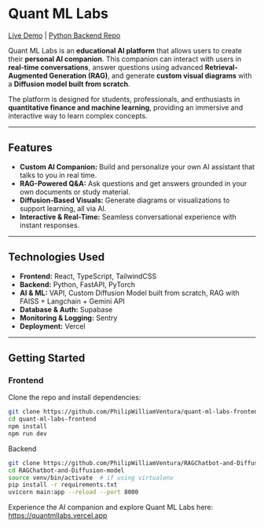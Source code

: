 # Quant ML Labs

[Live Demo](https://quantmllabs.vercel.app) | [Python Backend Repo](https://github.com/PhilipWilliamVentura/RAGChatbot-and-Diffusion-model)

Quant ML Labs is an **educational AI platform** that allows users to create their **personal AI companion**. This companion can interact with users in **real-time conversations**, answer questions using advanced **Retrieval-Augmented Generation (RAG)**, and generate **custom visual diagrams** with a **Diffusion model built from scratch**.

The platform is designed for students, professionals, and enthusiasts in **quantitative finance and machine learning**, providing an immersive and interactive way to learn complex concepts.

---

## Features

- **Custom AI Companion:** Build and personalize your own AI assistant that talks to you in real time.
- **RAG-Powered Q&A:** Ask questions and get answers grounded in your own documents or study material.
- **Diffusion-Based Visuals:** Generate diagrams or visualizations to support learning, all via AI.
- **Interactive & Real-Time:** Seamless conversational experience with instant responses.

---

## Technologies Used

- **Frontend:** React, TypeScript, TailwindCSS
- **Backend:** Python, FastAPI, PyTorch
- **AI & ML:** VAPI, Custom Diffusion Model built from scratch, RAG with FAISS + Langchain + Gemini API
- **Database & Auth:** Supabase
- **Monitoring & Logging:** Sentry
- **Deployment:** Vercel

---

## Getting Started

### Frontend

Clone the repo and install dependencies:

```bash
git clone https://github.com/PhilipWilliamVentura/quant-ml-labs-frontend.git
cd quant-ml-labs-frontend
npm install
npm run dev
```

Backend

```bash
git clone https://github.com/PhilipWilliamVentura/RAGChatbot-and-Diffusion-model.git
cd RAGChatbot-and-Diffusion-model
source venv/bin/activate  # if using virtualenv
pip install -r requirements.txt
uvicorn main:app --reload --port 8000
```

Experience the AI companion and explore Quant ML Labs here: https://quantmllabs.vercel.app

